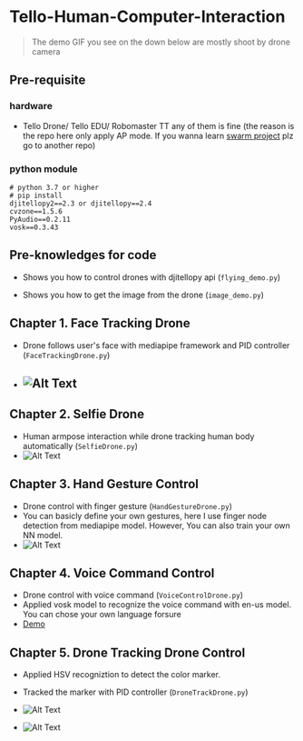 # Tello-Human-Computer-Interaction
>The demo GIF you see on the down below are mostly shoot by drone camera

## Pre-requisite

### hardware
* Tello Drone/ Tello EDU/ Robomaster TT any of them is fine (the reason is the repo here only apply AP mode. If you wanna learn [swarm project]() plz go to another repo)

### python module
```
# python 3.7 or higher
# pip install
djitellopy2==2.3 or djitellopy==2.4
cvzone==1.5.6
PyAudio==0.2.11
vosk==0.3.43
```
## Pre-knowledges for code
* Shows you how to control drones with djitellopy api (`flying_demo.py`)

* Shows you how to get the image from the drone (`image_demo.py`)

## Chapter 1. Face Tracking Drone
* Drone follows user's face with mediapipe framework and PID controller (`FaceTrackingDrone.py`)
* ## ![Alt Text](https://media.giphy.com/media/v1.Y2lkPTc5MGI3NjExODhlOWI1ZDY2YmMzYWZiYWI2ZWNkNGE3Njc5MGRkYzA2NWJhMjI1OSZjdD1n/Xk6Yj8LhScHJOyzdYq/giphy.gif)
## Chapter 2. Selfie Drone
* Human armpose interaction while drone tracking human body automatically (`SelfieDrone.py`)
* ![Alt Text](https://media.giphy.com/media/v1.Y2lkPTc5MGI3NjExNDc4ZGVkYWZjNTBlNzU5YWY3YTI4ZGExZThjZmM0MTQzM2UzY2YxOSZjdD1n/4kmzzzdDzIydQY3Xkm/giphy-downsized-large.gif)
## Chapter 3. Hand Gesture Control
* Drone control with finger gesture (`HandGestureDrone.py`)
* You can basicly define your own gestures, here I use finger node detection from mediapipe model. However, You can also train your own NN model.
* ![Alt Text](https://media.giphy.com/media/v1.Y2lkPTc5MGI3NjExM2MwNWFmZjA3ZDQwOWQ4Zjg3OWRmYzQ0ZjU2YWMyYWM3NmQyYThmNyZjdD1n/vd3AIxSkZ17tIwMN3a/giphy-downsized-large.gif)
## Chapter 4. Voice Command Control
* Drone control with voice command (`VoiceControlDrone.py`)
* Applied vosk model to recognize the voice command with en-us model. You can chose your own language forsure
* [Demo](https://drive.google.com/file/d/1aFfdLqqMBPBpYO7S0scrgZGfiFBR6_Xl/view?usp=share_link)
## Chapter 5.   Drone Tracking Drone Control
* Applied HSV recogniztion to detect the color marker.
* Tracked the marker with PID controller (`DroneTrackDrone.py`)
* ![Alt Text](https://media.giphy.com/media/v1.Y2lkPTc5MGI3NjExYmUzZTJkMDcwYzcwZGM2ZDdmODY0M2U0ZDE2OTVjMGMxYTM2OTQ5NiZjdD1n/RSqhVEIsTpisBJ3E1N/giphy-downsized-large.gif)

* ![Alt Text](https://media.giphy.com/media/v1.Y2lkPTc5MGI3NjExZjJhNmE2ZTM4NTYxZWQ5Y2JmY2Y0Yzk1ZDdmZTE3Y2JlODRkODkwYyZjdD1n/x43hEFaOaxsUrO4fmC/giphy-downsized-large.gif)
